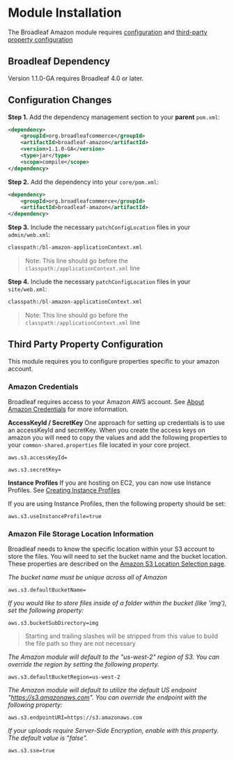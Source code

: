 # Module Installation
The Broadleaf Amazon module requires [configuration](#configuration-changes) and [third-party property configuration](#third-party-property-configuration)

## Broadleaf Dependency

Version 1.1.0-GA requires Broadleaf 4.0 or later.

## Configuration Changes
**Step 1.**  Add the dependency management section to your **parent** `pom.xml`:

```xml
<dependency>
    <groupId>org.broadleafcommerce</groupId>
    <artifactId>broadleaf-amazon</artifactId>
    <version>1.1.0-GA</version>
    <type>jar</type>
    <scope>compile</scope>
</dependency>
```

**Step 2.**  Add the dependency into your `core/pom.xml`:

```xml
<dependency>
    <groupId>org.broadleafcommerce</groupId>
    <artifactId>broadleaf-amazon</artifactId>
</dependency>
```

**Step 3.** Include the necessary `patchConfigLocation` files in your `admin/web.xml`:

```xml
classpath:/bl-amazon-applicationContext.xml
```
>Note: This line should go before the `classpath:/applicationContext.xml` line


**Step 4.** Include the necessary `patchConfigLocation` files in your `site/web.xml`:

```xml
classpath:/bl-amazon-applicationContext.xml
```
>Note: This line should go before the `classpath:/applicationContext.xml` line


## Third Party Property Configuration
This module requires you to configure properties specific to your amazon account.

### Amazon Credentials
Broadleaf requires access to your Amazon AWS account.   See [About Amazon Credentials](http://docs.aws.amazon.com/IAM/latest/UserGuide/id_credentials_access-keys.html) for more information.

**AccessKeyId / SecretKey**
One approach for setting up credentials is to use an accessKeyId and secretKey.  When you create the access keys on amazon you will need to copy the values and add the following properties to your `common-shared.properties` file located in your core project.

    aws.s3.accessKeyId=

    aws.s3.secretKey=

**Instance Profiles**
If you are hosting on EC2, you can now use Instance Profiles.  See [Creating Instance Profiles](http://docs.aws.amazon.com/codedeploy/latest/userguide/getting-started-create-iam-instance-profile.html)

If you are using Instance Profiles, then the following property should be set:

    aws.s3.useInstanceProfile=true

### Amazon File Storage Location Information
Broadleaf needs to know the specific location within your S3 account to store the files.   You will need to set the bucket name and the bucket location.  These properties are described on the [Amazon S3 Location Selection page](http://docs.aws.amazon.com/AmazonS3/latest/dev/LocationSelection.html).

_The bucket name must be unique across all of Amazon_

    aws.s3.defaultBucketName=

_If you would like to store files inside of a folder within the bucket (like 'img'), set the following property:_

    aws.s3.bucketSubDirectory=img

> Starting and trailing slashes will be stripped from this value to build the file path so they are not necessary

_The Amazon module will default to the "us-west-2" region of S3. You can override the region by setting the following property._

    aws.s3.defaultBucketRegion=us-west-2

_The Amazon module will default to utilize the default US endpoint "https://s3.amazonaws.com". You can override the endpoint with the following property:_

    aws.s3.endpointURI=https://s3.amazonaws.com

_If your uploads require Server-Side Encryption, enable with this property. The default value is "false"._

    aws.s3.sse=true


